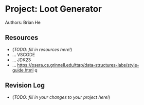 # Project: Loot Generator

Authors: Brian He

## Resources

*   (_TODO: fill in resources here!_)
*   ... VSCODE
*   ... JDK23
*   ... https://osera.cs.grinnell.edu/ttap/data-structures-labs/style-guide.html
q
## Revision Log

*   (_TODO: fill in your changes to your project here!_)
